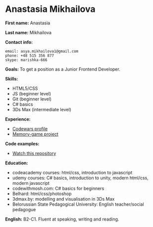 # Anastasia Mikhailova

**First name:** Anastasia

**Last name:** Mikhailova

**Contact info:**

```
email: asya.mikhailova1@gmail.com 
phone: +48 515 356 877 
skype: marishka-666
```

**Goals:**
To get a position as a Junior Frontend Developer. 

**Skills:** 
- HTML5/CSS 
- JS (beginner level) 
- Git (beginner level)
- C# basics 
- 3Ds Max (intermediate level)

**Experience:** 

- [Codewars profile](https://www.codewars.com/users/AnastasiaMikhailova) 
- [Memory-game project](https://laughing-hamilton-74ba72.netlify.com)

**Code examples:**
- [Watch this repository](https://github.com/Asya-Mikhailova/Asya-Mikhailova.github.io) 

**Education:** 
- codeacademy courses: html/css, introduction to javascript 
- udemy courses: C# basics, introduction to unity, modern html/css, modern javascript 
- codewithmosh.com: C# basics for beginners
- Belhard: html/css/photoshop
- 3dmax.by: modelling and visualisation in 3Ds Max 
- Belorussian State Pedagogical University: English teacher/social pedagogue

**English:** B2-C1. Fluent at speaking, writing and reading.
